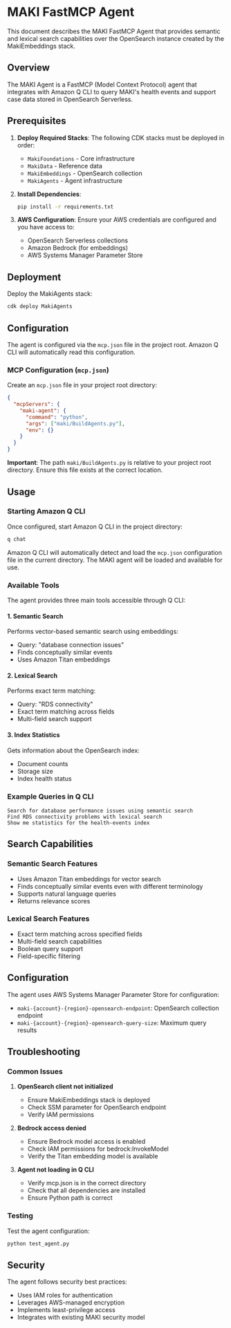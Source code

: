 # MAKI FastMCP Agent

This document describes the MAKI FastMCP Agent that provides semantic and lexical search capabilities over the OpenSearch instance created by the MakiEmbeddings stack.

## Overview

The MAKI Agent is a FastMCP (Model Context Protocol) agent that integrates with Amazon Q CLI to query MAKI's health events and support case data stored in OpenSearch Serverless.

## Prerequisites

1. **Deploy Required Stacks**: The following CDK stacks must be deployed in order:
   - `MakiFoundations` - Core infrastructure
   - `MakiData` - Reference data
   - `MakiEmbeddings` - OpenSearch collection
   - `MakiAgents` - Agent infrastructure

2. **Install Dependencies**:
   ```bash
   pip install -r requirements.txt
   ```

3. **AWS Configuration**: Ensure your AWS credentials are configured and you have access to:
   - OpenSearch Serverless collections
   - Amazon Bedrock (for embeddings)
   - AWS Systems Manager Parameter Store

## Deployment

Deploy the MakiAgents stack:

```bash
cdk deploy MakiAgents
```

## Configuration

The agent is configured via the `mcp.json` file in the project root. Amazon Q CLI will automatically read this configuration.

### MCP Configuration (`mcp.json`)

Create an `mcp.json` file in your project root directory:

```json
{
  "mcpServers": {
    "maki-agent": {
      "command": "python",
      "args": ["maki/BuildAgents.py"],
      "env": {}
    }
  }
}
```

**Important**: The path `maki/BuildAgents.py` is relative to your project root directory. Ensure this file exists at the correct location.

## Usage

### Starting Amazon Q CLI

Once configured, start Amazon Q CLI in the project directory:

```bash
q chat
```

Amazon Q CLI will automatically detect and load the `mcp.json` configuration file in the current directory. The MAKI agent will be loaded and available for use.

### Available Tools

The agent provides three main tools accessible through Q CLI:

#### 1. Semantic Search
Performs vector-based semantic search using embeddings:
- Query: "database connection issues"
- Finds conceptually similar events
- Uses Amazon Titan embeddings

#### 2. Lexical Search
Performs exact term matching:
- Query: "RDS connectivity"
- Exact term matching across fields
- Multi-field search support

#### 3. Index Statistics
Gets information about the OpenSearch index:
- Document counts
- Storage size
- Index health status

### Example Queries in Q CLI

```
Search for database performance issues using semantic search
Find RDS connectivity problems with lexical search
Show me statistics for the health-events index
```

## Search Capabilities

### Semantic Search Features
- Uses Amazon Titan embeddings for vector search
- Finds conceptually similar events even with different terminology
- Supports natural language queries
- Returns relevance scores

### Lexical Search Features
- Exact term matching across specified fields
- Multi-field search capabilities
- Boolean query support
- Field-specific filtering

## Configuration

The agent uses AWS Systems Manager Parameter Store for configuration:

- `maki-{account}-{region}-opensearch-endpoint`: OpenSearch collection endpoint
- `maki-{account}-{region}-opensearch-query-size`: Maximum query results

## Troubleshooting

### Common Issues

1. **OpenSearch client not initialized**
   - Ensure MakiEmbeddings stack is deployed
   - Check SSM parameter for OpenSearch endpoint
   - Verify IAM permissions

2. **Bedrock access denied**
   - Ensure Bedrock model access is enabled
   - Check IAM permissions for bedrock:InvokeModel
   - Verify the Titan embedding model is available

3. **Agent not loading in Q CLI**
   - Verify mcp.json is in the correct directory
   - Check that all dependencies are installed
   - Ensure Python path is correct

### Testing

Test the agent configuration:

```bash
python test_agent.py
```

## Security

The agent follows security best practices:
- Uses IAM roles for authentication
- Leverages AWS-managed encryption
- Implements least-privilege access
- Integrates with existing MAKI security model
